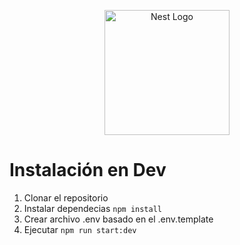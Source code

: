 <p align="center">
  <a href="http://nestjs.com/" target="blank"><img src="https://nestjs.com/img/logo-small.svg" width="200" alt="Nest Logo" /></a>
</p>

# Instalación en Dev

1. Clonar el repositorio
2. Instalar dependecias ```npm install```
3. Crear archivo .env basado en el .env.template
4. Ejecutar ```npm run start:dev```